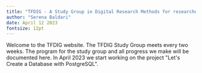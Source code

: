 ```yaml
---
title: "TFDIG - A Study Group in Digital Research Methods for researchers at The Faculty of Theology of The University of Oslo"
author: "Serena Baldari"
date: April 12 2023
fontsize: 12pt
---
```


Welcome to the TFDIG website. The TFDIG Study Group meets every two weeks. The program for the study group and all progress we make will be documented here. In April 2023 we start working on the project "Let's Create a Database with PostgreSQL". 